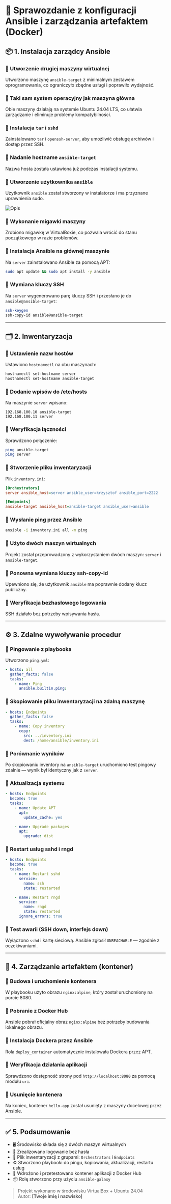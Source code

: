 # 🧰 Sprawozdanie z konfiguracji Ansible i zarządzania artefaktem (Docker)

## 📦 1. Instalacja zarządcy Ansible

### 🌵 Utworzenie drugiej maszyny wirtualnej
Utworzono maszynę `ansible-target` z minimalnym zestawem oprogramowania, co ograniczyło zbędne usługi i poprawiło wydajność.

### 🌵 Taki sam system operacyjny jak maszyna główna
Obie maszyny działają na systemie Ubuntu 24.04 LTS, co ułatwia zarządzanie i eliminuje problemy kompatybilności.

### 🌵 Instalacja `tar` i `sshd`
Zainstalowano `tar` i `openssh-server`, aby umożliwić obsługę archiwów i dostęp przez SSH.

### 🌵 Nadanie hostname `ansible-target`
Nazwa hosta została ustawiona już podczas instalacji systemu.

### 🌵 Utworzenie użytkownika `ansible`
Użytkownik `ansible` został stworzony w instalatorze i ma przyznane uprawnienia sudo.

![Opis](img/https://github.com/InzynieriaOprogramowaniaAGH/MDO2025_INO/commit/27c9358ee28e5110374fb8a191858cabddb286d4#diff-f224caf14f91d9c293d9cbdcc0c98bef98026e8da7adfb649d8fb8243c05204f)

### 🌵 Wykonanie migawki maszyny
Zrobiono migawkę w VirtualBoxie, co pozwala wrócić do stanu początkowego w razie problemów.

### 🌵 Instalacja Ansible na głównej maszynie
Na `server` zainstalowano Ansible za pomocą APT:
```bash
sudo apt update && sudo apt install -y ansible
```

### 🌵 Wymiana kluczy SSH
Na `server` wygenerowano parę kluczy SSH i przesłano je do `ansible@ansible-target`:
```bash
ssh-keygen
ssh-copy-id ansible@ansible-target
```

---

## 🗂️ 2. Inwentaryzacja

### 🌵 Ustawienie nazw hostów
Ustawiono `hostnamectl` na obu maszynach:
```bash
hostnamectl set-hostname server
hostnamectl set-hostname ansible-target
```

### 🌵 Dodanie wpisów do /etc/hosts
Na maszynie `server` wpisano:
```
192.168.100.10 ansible-target
192.168.100.11 server
```

### 🌵 Weryfikacja łączności
Sprawdzono połączenie:
```bash
ping ansible-target
ping server
```

### 🌵 Stworzenie pliku inwentaryzacji
Plik `inventory.ini`:
```ini
[Orchestrators]
server ansible_host=server ansible_user=krzysztof ansible_port=2222

[Endpoints]
ansible-target ansible_host=ansible-target ansible_user=ansible
```

### 🌵 Wysłanie ping przez Ansible
```bash
ansible -i inventory.ini all -m ping
```

### 🌵 Użyto dwóch maszyn wirtualnych
Projekt został przeprowadzony z wykorzystaniem dwóch maszyn: `server` i `ansible-target`.

### 🌵 Ponowna wymiana kluczy ssh-copy-id
Upewniono się, że użytkownik `ansible` ma poprawnie dodany klucz publiczny.

### 🌵 Weryfikacja bezhasłowego logowania
SSH działało bez potrzeby wpisywania hasła.

---

## ⚙️ 3. Zdalne wywoływanie procedur

### 🌵 Pingowanie z playbooka
Utworzono `ping.yml`:
```yaml
- hosts: all
  gather_facts: false
  tasks:
    - name: Ping
      ansible.builtin.ping:
```

### 🌵 Skopiowanie pliku inwentaryzacji na zdalną maszynę
```yaml
- hosts: Endpoints
  gather_facts: false
  tasks:
    - name: Copy inventory
      copy:
        src: ../inventory.ini
        dest: /home/ansible/inventory.ini
```

### 🌵 Porównanie wyników
Po skopiowaniu inventory na `ansible-target` uruchomiono test pingowy zdalnie — wynik był identyczny jak z `server`.

### 🌵 Aktualizacja systemu
```yaml
- hosts: Endpoints
  become: true
  tasks:
    - name: Update APT
      apt:
        update_cache: yes

    - name: Upgrade packages
      apt:
        upgrade: dist
```

### 🌵 Restart usług sshd i rngd
```yaml
- hosts: Endpoints
  become: true
  tasks:
    - name: Restart sshd
      service:
        name: ssh
        state: restarted

    - name: Restart rngd
      service:
        name: rngd
        state: restarted
      ignore_errors: true
```

### 🌵 Test awarii (SSH down, interfejs down)
Wyłączono `sshd` i kartę sieciową. Ansible zgłosił `UNREACHABLE` — zgodnie z oczekiwaniami.

---

## 🐳 4. Zarządzanie artefaktem (kontener)

### 🌵 Budowa i uruchomienie kontenera
W playbooku użyto obrazu `nginx:alpine`, który został uruchomiony na porcie 8080.

### 🌵 Pobranie z Docker Hub
Ansible pobrał oficjalny obraz `nginx:alpine` bez potrzeby budowania lokalnego obrazu.

### 🌵 Instalacja Dockera przez Ansible
Rola `deploy_container` automatycznie instalowała Dockera przez APT.

### 🌵 Weryfikacja działania aplikacji
Sprawdzono dostępność strony pod `http://localhost:8080` za pomocą modułu `uri`.

### 🌵 Usunięcie kontenera
Na koniec, kontener `hello-app` został usunięty z maszyny docelowej przez Ansible.

---

## ✅ 5. Podsumowanie

- 🖥️ Środowisko składa się z dwóch maszyn wirtualnych
- 🔐 Zrealizowano logowanie bez hasła
- 📂 Plik inwentaryzacji z grupami: `Orchestrators` i `Endpoints`
- ⚙️ Stworzono playbooki do pingu, kopiowania, aktualizacji, restartu usług
- 🐳 Wdrożono i przetestowano kontener aplikacji z Docker Hub
- 📦 Rolę stworzono przy użyciu `ansible-galaxy`

> Projekt wykonano w środowisku VirtualBox + Ubuntu 24.04  
> Autor: **[Twoje imię i nazwisko]**
